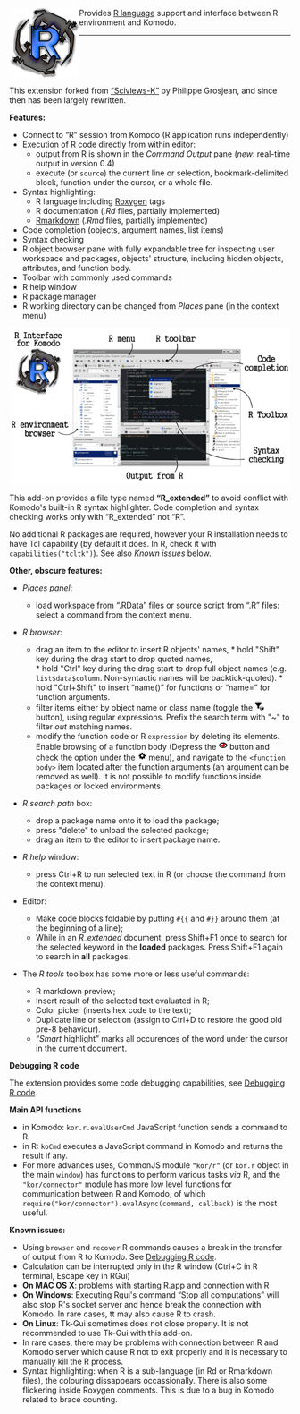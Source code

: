
<img align="left" src="https://raw.githubusercontent.com/k-barton/komodor/master/img/logo1.png"
alt="Komodo.R logo" style="float: left" />

Provides [R language](https://www.r-project.org/) support and interface between 
R environment and Komodo. 

***

<br clear="both" />

This extension forked from 
[“Sciviews-K”](https://community.komodoide.com/packages/addons/sciviews-k/) by 
Philippe Grosjean, and since then has been largely rewritten. 

**Features:**

* Connect to “R” session from Komodo (R application runs independently)
* Execution of R code directly from within editor:
   + output from R is shown in the _Command Output_ pane 
     (_new_: real-time output in version 0.4)
   + execute (or `source`) the current line or selection, bookmark-delimited 
     block, function under the cursor, or a whole file.
* Syntax highlighting:
   + R language including [Roxygen](http://roxygen.org/) tags
   + R documentation (*.Rd* files, partially implemented)
   + [Rmarkdown](https://cran.r-project.org/package=rmarkdown) 
     (*.Rmd* files, partially implemented)
* Code completion (objects, argument names, list items)
* Syntax checking
* R object browser pane with fully expandable tree for inspecting
  user workspace and packages, objects' structure, including hidden objects, 
  attributes, and function body.
* Toolbar with commonly used commands
* R help window
* R package manager
* R working directory can be changed from _Places_ pane (in the context menu)

 ![R Interface screenshot](https://raw.githubusercontent.com/k-barton/komodor/master/docs/komodor-main.png)

This add-on provides a file type named __“R\_extended”__ to avoid conflict with
Komodo's built-in R syntax highlighter. Code completion and syntax checking
works only with “R\_extended” not “R”.

No additional R packages are required, however your R installation needs to have
Tcl capability (by default it does. In R, check it with `capabilities("tcltk")`).
See also _Known issues_ below.
   
**Other, obscure features:**

* *_Places_ panel*:
    * load workspace from “.RData” files or source script from “.R” files: 
      select a command from the context menu.
* *R browser*:
    * drag an item to the editor to insert R objects' names,
          * hold "Shift" key during the drag start to drop quoted names,  
          * hold "Ctrl" key during the drag start to drop full object names
            (e.g. `list$data$column`. Non-syntactic names will be
            backtick-quoted).
          * hold "Ctrl+Shift" to insert “name()” for functions or “name=” for function
            arguments.
    * filter items either by object name or class name (toggle the ![filter by](https://raw.githubusercontent.com/k-barton/komodor/master/img/filter-class.png) button), using regular expressions. Prefix the search term with "~" to 
    filter *out* matching names.
    * modify the function code or R `expression` by deleting its elements. 
      Enable browsing of a function body (Depress the ![eye](https://raw.githubusercontent.com/k-barton/komodor/master/img/eye-red.png) button and check the option under the ![cog](https://raw.githubusercontent.com/k-barton/komodor/master/img/cog.png) menu), and navigate to 
      the `<function body>` item located after the function arguments (an argument can 
      be removed as well). It is not possible to modify functions inside packages
      or locked environments.
    
* *R search path* box:
    * drop a package name onto it to load the package;
    * press "delete" to unload the selected package; 
    * drag an item to the editor to insert package name.
* *R help* window:
    * press Ctrl+R to run selected text in R (or choose the command from the 
	  context menu).
* Editor:
    * Make code blocks foldable by putting `#{{` and `#}}` around them (at the beginning of a line);
    * While in an *R_extended* document, press Shift+F1 once to search for the 
      selected keyword in the __loaded__ packages.
      Press Shift+F1 again to search in __all__ packages.
* The *R tools* toolbox has some more or less useful commands:
    * R markdown preview;
    * Insert result of the selected text evaluated in R;
	* Color picker (inserts hex code to the text);
	* Duplicate line or selection (assign to Ctrl+D to restore the good old 
	  pre-8 behaviour).
	* “_Smart_ highlight” marks all occurences of the word under the cursor in 
	  the current document.
	  
**Debugging R code**

The extension provides some code debugging capabilities, see 
[Debugging R code](debugging.md).   

**Main API functions**

*  in Komodo: `kor.r.evalUserCmd` JavaScript function sends a command to R.
*  in R: `koCmd` executes a JavaScript command in Komodo and returns the result
   if any.
*  For more advances uses, CommonJS module `"kor/r"` (or `kor.r` object in the
   main `window`) has functions to perform various tasks _via_ R, and the
   `"kor/connector"` module has more low level functions for communication
   between R and Komodo, of which `require("kor/connector").evalAsync(command,
   callback)` is the most useful.

**Known issues:**

* Using `browser` and `recover` R commands causes a break in the transfer of output from R to Komodo. 
  See [Debugging R code](debugging.md).
* Calculation can be interrupted only in the R window (Ctrl+C in R terminal, Escape
  key in RGui)
* __On MAC OS X__: problems with starting R.app and connection with R 
* __On Windows__: Executing Rgui's command “Stop all computations” will also stop R's socket
  server and hence break the connection with Komodo. In rare cases, tt may also cause R to crash.
* __On Linux__: Tk-Gui sometimes does not close properly. It is not recommended to
  use Tk-Gui with this add-on.
* In rare cases, there may be problems with connection between R and Komodo server
  which cause R not to exit properly and it is necessary to manually kill the R process.
* Syntax highlighting: when R is a sub-language (in Rd or Rmarkdown files), the
  colouring dissappears occassionally. There is also some flickering inside
  Roxygen comments. This is due to a bug in Komodo related to brace counting.
